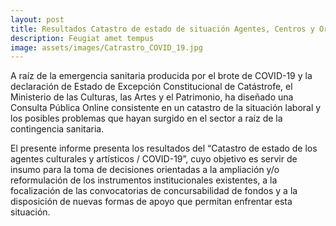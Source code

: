 ```yaml
---
layout: post
title: Resultados Catastro de estado de situación Agentes, Centros y Organizaciones Culturales
description: Feugiat amet tempus
image: assets/images/Catrastro_COVID_19.jpg
---
```


A raíz de la emergencia sanitaria producida por el brote de COVID-19 y la declaración de Estado de Excepción Constitucional de Catástrofe, el Ministerio de las Culturas, las Artes y el Patrimonio, ha diseñado una Consulta Pública Online consistente en un catastro de la situación laboral y los posibles problemas que hayan surgido en el sector a raíz de la contingencia sanitaria.

El presente informe presenta los resultados del “Catastro de estado de los agentes culturales y artísticos / COVID-19”, cuyo objetivo es servir de insumo para la toma de decisiones orientadas a la ampliación y/o reformulación de los instrumentos institucionales existentes, a la focalización de las convocatorias de concursabilidad de fondos y a la disposición de nuevas formas de apoyo que permitan enfrentar esta situación.
